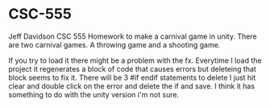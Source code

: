 # CSC-555
Jeff Davidson CSC 555 Homework to make a carnival game in unity.
There are two carnival games. A throwing game and a shooting game.

If you try to load it there might be a problem with the fx. Everytime I load the project it regenerates a block of code
that causes errors but deleteing that block seems to fix it. There will be 3 #if endif statements to delete
I just hit clear and double click on the error and delete the if and save. I think it has something to do with
the unity version i'm not sure.
